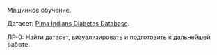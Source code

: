 Машинное обучение.

Датасет: [Pima Indians Diabetes Database](https://www.kaggle.com/datasets/uciml/pima-indians-diabetes-database).

ЛР-0: Найти датасет, визуализировать и подготовить к дальнейшей работе. 
